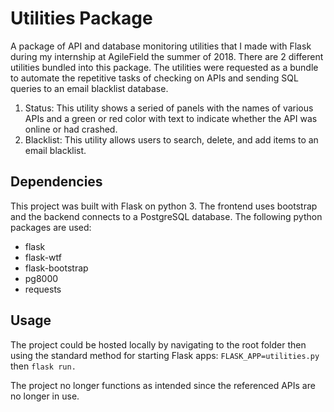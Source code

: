 # Utilities Package
 A package of API and database monitoring utilities that I made with Flask during my internship at AgileField the summer of 2018. There are 2 different utilities bundled into this package. The utilities were requested as a bundle to automate the repetitive tasks of checking on APIs and sending SQL queries to an email blacklist database.
 1. Status: This utility shows a seried of panels with the names of various APIs and a green or red color with text to indicate whether the API was
  online or had crashed. 
 2. Blacklist: This utility allows users to search, delete, and add items to an email blacklist.

## Dependencies

This project was built with Flask on python 3. The frontend uses bootstrap and the backend connects to a PostgreSQL database. The following python packages are used:

* flask
* flask-wtf
* flask-bootstrap
* pg8000
* requests

## Usage

The project could be hosted locally by navigating to the root folder then using the standard method for starting Flask apps:
`FLASK_APP=utilities.py`
then 
`flask run.`

The project no longer functions as intended since the referenced APIs are no longer in use.

